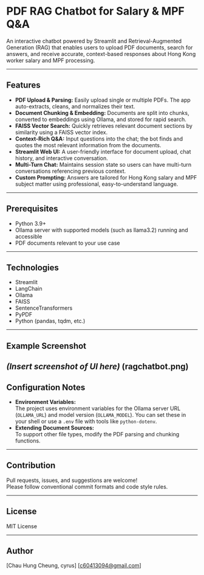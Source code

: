 # PDF RAG Chatbot for Salary & MPF Q&A

An interactive chatbot powered by Streamlit and Retrieval-Augmented Generation (RAG) that enables users to upload PDF documents, search for answers, and receive accurate, context-based responses about Hong Kong worker salary and MPF processing.

---

## Features

- **PDF Upload & Parsing:** Easily upload single or multiple PDFs. The app auto-extracts, cleans, and normalizes their text.
- **Document Chunking & Embedding:** Documents are split into chunks, converted to embeddings using Ollama, and stored for rapid search.
- **FAISS Vector Search:** Quickly retrieves relevant document sections by similarity using a FAISS vector index.
- **Context-Rich Q&A:** Input questions into the chat; the bot finds and quotes the most relevant information from the documents.
- **Streamlit Web UI:** A user-friendly interface for document upload, chat history, and interactive conversation.
- **Multi-Turn Chat:** Maintains session state so users can have multi-turn conversations referencing previous context.
- **Custom Prompting:** Answers are tailored for Hong Kong salary and MPF subject matter using professional, easy-to-understand language.

---

## Prerequisites

- Python 3.9+
- Ollama server with supported models (such as llama3.2) running and accessible
- PDF documents relevant to your use case

---

## Technologies

- Streamlit
- LangChain
- Ollama
- FAISS
- SentenceTransformers
- PyPDF
- Python (pandas, tqdm, etc.)

---

## Example Screenshot

*(Insert screenshot of UI here)*
(ragchatbot.png)
---

## Configuration Notes

- **Environment Variables:**  
The project uses environment variables for the Ollama server URL (`OLLAMA_URL`) and model version (`OLLAMA_MODEL`). You can set these in your shell or use a `.env` file with tools like `python-dotenv`.
- **Extending Document Sources:**  
To support other file types, modify the PDF parsing and chunking functions.

---

## Contribution

Pull requests, issues, and suggestions are welcome!  
Please follow conventional commit formats and code style rules.

---

## License

MIT License

---

## Author
[Chau Hung Cheung, cyrus]
[c60413094@gmail.com]
